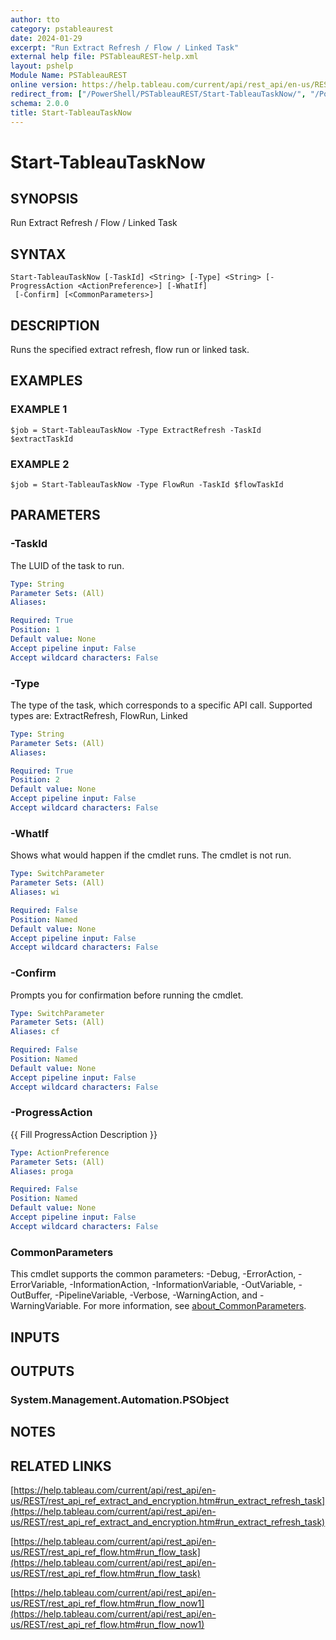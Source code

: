```yaml
---
author: tto
category: pstableaurest
date: 2024-01-29
excerpt: "Run Extract Refresh / Flow / Linked Task"
external help file: PSTableauREST-help.xml
layout: pshelp
Module Name: PSTableauREST
online version: https://help.tableau.com/current/api/rest_api/en-us/REST/rest_api_ref_extract_and_encryption.htm#run_extract_refresh_task
redirect_from: ["/PowerShell/PSTableauREST/Start-TableauTaskNow/", "/PowerShell/PSTableauREST/start-tableautasknow/", "/PowerShell/start-tableautasknow/"]
schema: 2.0.0
title: Start-TableauTaskNow
---
```


# Start-TableauTaskNow

## SYNOPSIS
Run Extract Refresh / Flow / Linked Task

## SYNTAX

```
Start-TableauTaskNow [-TaskId] <String> [-Type] <String> [-ProgressAction <ActionPreference>] [-WhatIf]
 [-Confirm] [<CommonParameters>]
```

## DESCRIPTION
Runs the specified extract refresh, flow run or linked task.

## EXAMPLES

### EXAMPLE 1
```
$job = Start-TableauTaskNow -Type ExtractRefresh -TaskId $extractTaskId
```

### EXAMPLE 2
```
$job = Start-TableauTaskNow -Type FlowRun -TaskId $flowTaskId
```

## PARAMETERS

### -TaskId
The LUID of the task to run.

```yaml
Type: String
Parameter Sets: (All)
Aliases:

Required: True
Position: 1
Default value: None
Accept pipeline input: False
Accept wildcard characters: False
```

### -Type
The type of the task, which corresponds to a specific API call.
Supported types are: ExtractRefresh, FlowRun, Linked

```yaml
Type: String
Parameter Sets: (All)
Aliases:

Required: True
Position: 2
Default value: None
Accept pipeline input: False
Accept wildcard characters: False
```

### -WhatIf
Shows what would happen if the cmdlet runs.
The cmdlet is not run.

```yaml
Type: SwitchParameter
Parameter Sets: (All)
Aliases: wi

Required: False
Position: Named
Default value: None
Accept pipeline input: False
Accept wildcard characters: False
```

### -Confirm
Prompts you for confirmation before running the cmdlet.

```yaml
Type: SwitchParameter
Parameter Sets: (All)
Aliases: cf

Required: False
Position: Named
Default value: None
Accept pipeline input: False
Accept wildcard characters: False
```

### -ProgressAction
{{ Fill ProgressAction Description }}

```yaml
Type: ActionPreference
Parameter Sets: (All)
Aliases: proga

Required: False
Position: Named
Default value: None
Accept pipeline input: False
Accept wildcard characters: False
```

### CommonParameters
This cmdlet supports the common parameters: -Debug, -ErrorAction, -ErrorVariable, -InformationAction, -InformationVariable, -OutVariable, -OutBuffer, -PipelineVariable, -Verbose, -WarningAction, and -WarningVariable. For more information, see [about_CommonParameters](http://go.microsoft.com/fwlink/?LinkID=113216).

## INPUTS

## OUTPUTS

### System.Management.Automation.PSObject
## NOTES

## RELATED LINKS

[https://help.tableau.com/current/api/rest_api/en-us/REST/rest_api_ref_extract_and_encryption.htm#run_extract_refresh_task](https://help.tableau.com/current/api/rest_api/en-us/REST/rest_api_ref_extract_and_encryption.htm#run_extract_refresh_task)

[https://help.tableau.com/current/api/rest_api/en-us/REST/rest_api_ref_flow.htm#run_flow_task](https://help.tableau.com/current/api/rest_api/en-us/REST/rest_api_ref_flow.htm#run_flow_task)

[https://help.tableau.com/current/api/rest_api/en-us/REST/rest_api_ref_flow.htm#run_flow_now1](https://help.tableau.com/current/api/rest_api/en-us/REST/rest_api_ref_flow.htm#run_flow_now1)

